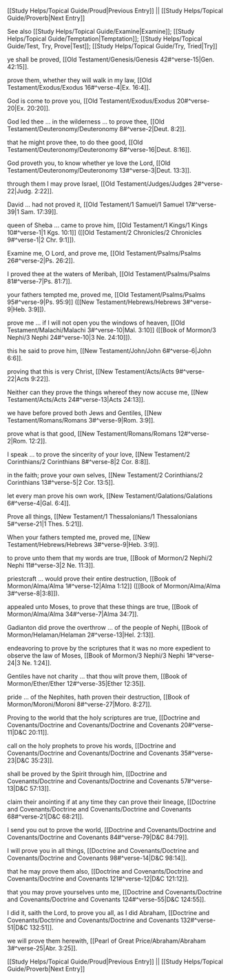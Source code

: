 [[Study Helps/Topical Guide/Proud|Previous Entry]]  ||  [[Study Helps/Topical Guide/Proverb|Next Entry]]

 See also [[Study Helps/Topical Guide/Examine|Examine]]; [[Study Helps/Topical Guide/Temptation|Temptation]]; [[Study Helps/Topical Guide/Test, Try, Prove|Test]]; [[Study Helps/Topical Guide/Try, Tried|Try]]

 ye shall be proved, [[Old Testament/Genesis/Genesis 42#^verse-15|Gen. 42:15]].

 prove them, whether they will walk in my law, [[Old Testament/Exodus/Exodus 16#^verse-4|Ex. 16:4]].

 God is come to prove you, [[Old Testament/Exodus/Exodus 20#^verse-20|Ex. 20:20]].

 God led thee ... in the wilderness ... to prove thee, [[Old Testament/Deuteronomy/Deuteronomy 8#^verse-2|Deut. 8:2]].

 that he might prove thee, to do thee good, [[Old Testament/Deuteronomy/Deuteronomy 8#^verse-16|Deut. 8:16]].

 God proveth you, to know whether ye love the Lord, [[Old Testament/Deuteronomy/Deuteronomy 13#^verse-3|Deut. 13:3]].

 through them I may prove Israel, [[Old Testament/Judges/Judges 2#^verse-22|Judg. 2:22]].

 David ... had not proved it, [[Old Testament/1 Samuel/1 Samuel 17#^verse-39|1 Sam. 17:39]].

 queen of Sheba ... came to prove him, [[Old Testament/1 Kings/1 Kings 10#^verse-1|1 Kgs. 10:1]] ([[Old Testament/2 Chronicles/2 Chronicles 9#^verse-1|2 Chr. 9:1]]).

 Examine me, O Lord, and prove me, [[Old Testament/Psalms/Psalms 26#^verse-2|Ps. 26:2]].

 I proved thee at the waters of Meribah, [[Old Testament/Psalms/Psalms 81#^verse-7|Ps. 81:7]].

 your fathers tempted me, proved me, [[Old Testament/Psalms/Psalms 95#^verse-9|Ps. 95:9]] ([[New Testament/Hebrews/Hebrews 3#^verse-9|Heb. 3:9]]).

 prove me ... if I will not open you the windows of heaven, [[Old Testament/Malachi/Malachi 3#^verse-10|Mal. 3:10]] ([[Book of Mormon/3 Nephi/3 Nephi 24#^verse-10|3 Ne. 24:10]]).

 this he said to prove him, [[New Testament/John/John 6#^verse-6|John 6:6]].

 proving that this is very Christ, [[New Testament/Acts/Acts 9#^verse-22|Acts 9:22]].

 Neither can they prove the things whereof they now accuse me, [[New Testament/Acts/Acts 24#^verse-13|Acts 24:13]].

 we have before proved both Jews and Gentiles, [[New Testament/Romans/Romans 3#^verse-9|Rom. 3:9]].

 prove what is that good, [[New Testament/Romans/Romans 12#^verse-2|Rom. 12:2]].

 I speak ... to prove the sincerity of your love, [[New Testament/2 Corinthians/2 Corinthians 8#^verse-8|2 Cor. 8:8]].

 in the faith; prove your own selves, [[New Testament/2 Corinthians/2 Corinthians 13#^verse-5|2 Cor. 13:5]].

 let every man prove his own work, [[New Testament/Galations/Galations 6#^verse-4|Gal. 6:4]].

 Prove all things, [[New Testament/1 Thessalonians/1 Thessalonians 5#^verse-21|1 Thes. 5:21]].

 When your fathers tempted me, proved me, [[New Testament/Hebrews/Hebrews 3#^verse-9|Heb. 3:9]].

 to prove unto them that my words are true, [[Book of Mormon/2 Nephi/2 Nephi 11#^verse-3|2 Ne. 11:3]].

 priestcraft ... would prove their entire destruction, [[Book of Mormon/Alma/Alma 1#^verse-12|Alma 1:12]] ([[Book of Mormon/Alma/Alma 3#^verse-8|3:8]]).

 appealed unto Moses, to prove that these things are true, [[Book of Mormon/Alma/Alma 34#^verse-7|Alma 34:7]].

 Gadianton did prove the overthrow ... of the people of Nephi, [[Book of Mormon/Helaman/Helaman 2#^verse-13|Hel. 2:13]].

 endeavoring to prove by the scriptures that it was no more expedient to observe the law of Moses, [[Book of Mormon/3 Nephi/3 Nephi 1#^verse-24|3 Ne. 1:24]].

 Gentiles have not charity ... that thou wilt prove them, [[Book of Mormon/Ether/Ether 12#^verse-35|Ether 12:35]].

 pride ... of the Nephites, hath proven their destruction, [[Book of Mormon/Moroni/Moroni 8#^verse-27|Moro. 8:27]].

 Proving to the world that the holy scriptures are true, [[Doctrine and Covenants/Doctrine and Covenants/Doctrine and Covenants 20#^verse-11|D&C 20:11]].

 call on the holy prophets to prove his words, [[Doctrine and Covenants/Doctrine and Covenants/Doctrine and Covenants 35#^verse-23|D&C 35:23]].

 shall be proved by the Spirit through him, [[Doctrine and Covenants/Doctrine and Covenants/Doctrine and Covenants 57#^verse-13|D&C 57:13]].

 claim their anointing if at any time they can prove their lineage, [[Doctrine and Covenants/Doctrine and Covenants/Doctrine and Covenants 68#^verse-21|D&C 68:21]].

 I send you out to prove the world, [[Doctrine and Covenants/Doctrine and Covenants/Doctrine and Covenants 84#^verse-79|D&C 84:79]].

 I will prove you in all things, [[Doctrine and Covenants/Doctrine and Covenants/Doctrine and Covenants 98#^verse-14|D&C 98:14]].

 that he may prove them also, [[Doctrine and Covenants/Doctrine and Covenants/Doctrine and Covenants 121#^verse-12|D&C 121:12]].

 that you may prove yourselves unto me, [[Doctrine and Covenants/Doctrine and Covenants/Doctrine and Covenants 124#^verse-55|D&C 124:55]].

 I did it, saith the Lord, to prove you all, as I did Abraham, [[Doctrine and Covenants/Doctrine and Covenants/Doctrine and Covenants 132#^verse-51|D&C 132:51]].

 we will prove them herewith, [[Pearl of Great Price/Abraham/Abraham 3#^verse-25|Abr. 3:25]].

[[Study Helps/Topical Guide/Proud|Previous Entry]]  ||  [[Study Helps/Topical Guide/Proverb|Next Entry]]